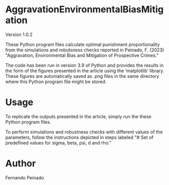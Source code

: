 # AggravationEnvironmentalBiasMitigation
Version 1.0.2

These Python program files calculate optimal punishment proportionality from the simulations and robutsness checks reported in Peinado, F. (2023) "Aggravation, Environmental Bias and Mitigation of Prospective Crimes."

The code has been run in version 3.9 of Python and provides the results in the form of the figures presented in the article using the ‘matplotlib’ library. These figures are automatically saved as .png files in the same directory where this Python program file might be stored.

# Usage
To replicate the outputs presented in the article, simply run the these Python program files.

To perform simulations and robustness checks with different values of the parameters, follow the instructions depicted in steps labeled "# Set of predefined values for sigma, beta, psi, d and rho." 

# Author
Fernando Peinado
